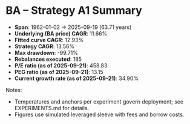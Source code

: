 # BA – Strategy A1 Summary

- **Span**: 1962-01-02 → 2025-09-19 (63.71 years)
- **Underlying (BA price) CAGR**: 11.66%
- **Fitted curve CAGR**: 12.93%
- **Strategy CAGR**: 13.56%
- **Max drawdown**: -99.71%
- **Rebalances executed**: 185
- **P/E ratio (as of 2025-09-21)**: 458.83
- **PEG ratio (as of 2025-09-21)**: 13.15
- **Current growth rate (as of 2025-09-21)**: 34.90%

Notes:

- Temperatures and anchors per experiment govern deployment; see EXPERIMENTS.md for details.
- Figures use simulated leveraged sleeve with fees and borrow costs.
